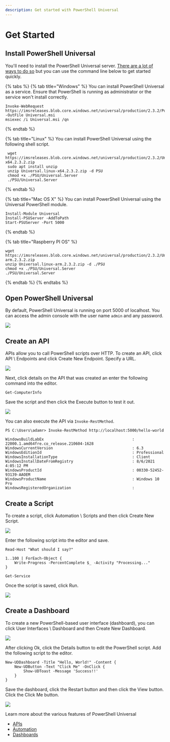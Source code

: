 ```yaml
---
description: Get started with PowerShell Universal
---
```


# Get Started

## Install PowerShell Universal

You'll need to install the PowerShell Universal server. [There are a lot of ways to do so](getting-started/) but you can use the command line below to get started quickly.

{% tabs %}
{% tab title="Windows" %}
You can install PowerShell Universal as a service. Ensure that PowerShell is running as administrator or the service won't install correctly. 

```text
Invoke-WebRequest https://imsreleases.blob.core.windows.net/universal/production/2.3.2/PowerShellUniversal.2.3.2.msi -OutFile Universal.msi
msiexec /i Universal.msi /qn
```
{% endtab %}

{% tab title="Linux" %}
You can install PowerShell Universal using the following shell script.

```text
 wget https://imsreleases.blob.core.windows.net/universal/production/2.3.2/Universal.linux-x64.2.3.2.zip
 sudo apt install unzip 
 unzip Universal.linux-x64.2.3.2.zip -d PSU
 chmod +x ./PSU/Universal.Server
 ./PSU/Universal.Server
```
{% endtab %}

{% tab title="Mac OS X" %}
You can install PowerShell Universal using the Universal PowerShell module.

```text
Install-Module Universal
Install-PSUServer -AddToPath
Start-PSUServer -Port 5000
```
{% endtab %}

{% tab title="Raspberry PI OS" %}
```text
wget https://imsreleases.blob.core.windows.net/universal/production/2.3.2/Universal.linux-arm.2.3.2.zip
unzip Universal.linux-arm.2.3.2.zip -d ./PSU
chmod +x ./PSU/Universal.Server
./PSU/Universal.Server

```
{% endtab %}
{% endtabs %}

## Open PowerShell Universal

By default, PowerShell Universal is running on port 5000 of localhost. You can access the admin console with the user name `admin` and any password.

![](.gitbook/assets/image%20%28289%29.png)

## Create an API

APIs allow you to call PowerShell scripts over HTTP. To create an API, click API \ Endpoints and click Create New Endpoint. Specify a URL. 

![](.gitbook/assets/image%20%28260%29.png)

Next, click details on the API that was created an enter the following command into the editor. 

```text
Get-ComputerInfo
```

Save the script and then click the Execute button to test it out. 

![](.gitbook/assets/image%20%28291%29.png)

You can also execute the API via `Invoke-RestMethod`. 

```text
PS C:\Users\adamr> Invoke-RestMethod http://localhost:5000/hello-world

WindowsBuildLabEx                                       : 22000.1.amd64fre.co_release.210604-1628
WindowsCurrentVersion                                   : 6.3
WindowsEditionId                                        : Professional
WindowsInstallationType                                 : Client
WindowsInstallDateFromRegistry                          : 8/6/2021 4:05:12 PM
WindowsProductId                                        : 00330-52452-93139-AAOEM
WindowsProductName                                      : Windows 10 Pro
WindowsRegisteredOrganization                           :
```

## Create a Script

To create a script, click Automation \ Scripts and then click Create New Script. 

![](.gitbook/assets/image%20%28288%29.png)

Enter the following script into the editor and save. 

```text
Read-Host "What should I say?"

1..100 | ForEach-Object {
    Write-Progress -PercentComplete $_ -Activity "Processing..."
}

Get-Service
```

Once the script is saved, click Run. 

![](.gitbook/assets/runjob.gif)

## Create a Dashboard

To create a new PowerShell-based user interface \(dashboard\), you can click User Interfaces \ Dashboard and then Create New Dashboard. 

![](.gitbook/assets/image%20%28270%29.png)

After clicking Ok, click the Details button to edit the PowerShell script. Add the following script to the editor.

```text
New-UDDashboard -Title "Hello, World!" -Content {
    New-UDButton -Text "Click Me" -OnClick {
        Show-UDToast -Message 'Success!!'
    }
}
```

Save the dashboard, click the Restart button and then click the View button. Click the Click Me button. 

![](.gitbook/assets/image%20%28292%29.png)

Learn more about the various features of PowerShell Universal

* [APIs](api/about.md)
* [Automation](automation/about.md)
* [Dashboards](userinterfaces/about.md)

